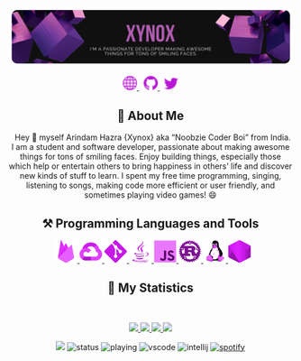 <!--Copyright 2019 Arindam Hazra aka Xynox <https://xynox.codes/>

Licensed under the Apache License, Version 2.0(the "License");
you may not use this file except in compliance with the License.
You may obtain a copy of the License at

http://www.apache.org/licenses/LICENSE-2.0

Unless required by applicable law or agreed to in writing, software
distributed under the License is distributed on an "AS IS" BASIS,
    WITHOUT WARRANTIES OR CONDITIONS OF ANY KIND, either express or implied.
    See the License for the specific language governing permissions and
limitations under the License.
-->

<div align = "center">

<p align="center">
    <a href="https://www.xynox.codes/">
        <img src="./assets/banner.png" />
    </a>
</p>
<p align="center">
    <a href="https://www.xynox.codes/">
        <img src="./assets/icons/header/website.png" width="25px" />
    </a>
    &nbsp;
    <a href="https://github.com/XynoxTheDev/">
        <img src="./assets/icons/header/github.png" width="25px" />
    </a>
    &nbsp;
    <a href="https://twitter.com/Arindamz03/">
        <img src="./assets/icons/header/twitter.png" width="25px" />
    </a>
</p>



## :bust_in_silhouette: About Me
&nbsp;
Hey 👋 myself Arindam Hazra {Xynox} aka “Noobzie Coder Boi” from India. I am a student and software developer, passionate about making awesome things for tons of smiling faces. Enjoy building things, especially those which help or entertain others to bring happiness in others’ life and discover new kinds of stuff to learn. I spent my free time programming, singing, listening to songs, making code more efficient or user friendly, and sometimes playing video games! 😄

## ⚒️ Programming Languages and Tools
&nbsp;
<a href="https://firebase.google.com/" target="_blank"> <img src="./assets/icons/logos/firebase.png" alt="firebase" width="40" height="40"/> </a> 
<a href="https://cloud.google.com" target="_blank"> <img src="./assets/icons/logos/gcp.png" alt="gcp" width="40" height="40"/> </a> 
<a href="https://git-scm.com/" target="_blank"> <img src="./assets/icons/logos/git.png" alt="git" width="40" height="40"/> </a> <a href="https://www.java.com" target="_blank"> <img src="./assets/icons/logos/java.png" alt="java" width="40" height="40"/> </a> 
<a href="https://developer.mozilla.org/en-US/docs/Web/JavaScript" target="_blank"> <img src="./assets/icons/logos/javascript.png" alt="javascript" width="40" height="40"/> </a> 
<a href="httpshttps://www.rust-lang.org/" target="_blank"> <img src="./assets/icons/logos/rustlang.png" alt="rust-lang" width="40" height="40"/> </a> 
<a href="https://www.linux.org/" target="_blank"> <img src="./assets/icons/logos/linux.png" alt="linux" width="40" height="40"/> </a> 
<a href="https://nodejs.org" target="_blank"> <img src="./assets/icons/logos/nodejs.png" alt="nodejs" width="40" height="40"/> </a>

## 🔖 My Statistics
&nbsp;
<p align="center">
    <a href="https://github.com/XynoxTheDev/">
        <img src="https://github-readme-stats.vercel.app/api?username=XynoxTheDev&hide=issues,prs&count_private=true&show_owner=true&show_icons=true&bg_color=0d1117&title_color=ffffff&text_color=ffffff&icon_color=db1cff&hide_border=true/" />
    </a>
    <a href="https://github.com/XynoxTheDev/">
        <img src="https://github-readme-stats.vercel.app/api/top-langs/?username=XynoxTheDev&layout=compact&count_private=true&langs_count=8&card_width=445&bg_color=0d1117&title_color=ffffff&text_color=ffffff&icon_color=db1cff&hide_border=true/" />
    </a>
    <a href="https://github.com/XynoxTheDev/">
        <img src="https://github-readme-streak-stats.herokuapp.com?user=XynoxTheDev&hide_border=true&background=0D1117&currStreakLabel=FFFFFF&sideLabels=FFFFFF&currStreakNum=FFFFFF&dates=FFFFFF&sideNums=FFFFFF&fire=db1cff&ring=db1cff&stroke=FFFFFFFF)](https://git.io/streak-stats" />
    </a>
        <a href="https://open.spotify.com/user/zrei8evwinfjy9d27fjon68hh?si=eed83da070104091">
        <img src="https://spotify-github-profile.vercel.app/api/view?uid=zrei8evwinfjy9d27fjon68hh&cover_image=true&theme=novatorem" width="500px"/>
    </a>
</p>

![](https://komarev.com/ghpvc/?username=XynoxTheDev&style=flat-square)
![status](https://dev.discordprofiles.me/badge/status/594853883742912512?style=flat-square)
![playing](https://dev.discordprofiles.me/badge/playing/594853883742912512?style=flat-square)
![vscode](https://dev.discordprofiles.me/badge/vscode/594853883742912512?style=flat-square)
![intellij](https://dev.discordprofiles.me/badge/intellij/594853883742912512?style=flat-square)
[![spotify](https://dev.discordprofiles.me/badge/spotify/594853883742912512?style=flat-square)](https://dev.discordprofiles.me/openspotify/594853883742912512?style=flat-square)
    
</div>
